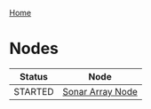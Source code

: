 [Home](../../README.md)
# Nodes
| Status | Node |
| --- | --- |
| STARTED | [Sonar Array Node](SonarArrayNode/SonarArrayNode.md) |